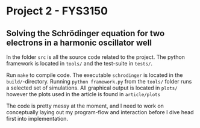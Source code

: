 # Project 2 - FYS3150
## Solving the Schrödinger equation for two electrons in a harmonic oscillator well

In the folder `src` is all the source code related to the project. The python
framework is located in `tools/` and the test-suite in `tests/`.

Run `make` to compile code. The executable `schrodinger` is located in the
`build/`-directory. Running `python framework.py` from the `tools/` folder runs
a selected set of simulations. All graphical output is located in `plots/`
however the plots used in the article is found in `article/plots`

The code is pretty messy at the moment, and I need to work on conceptually
laying out my program-flow and interaction before I dive head first into
implementation.

